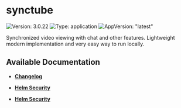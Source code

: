 # synctube

![Version: 3.0.22](https://img.shields.io/badge/Version-3.0.22-informational?style=flat-square) ![Type: application](https://img.shields.io/badge/Type-application-informational?style=flat-square) ![AppVersion: "latest"](https://img.shields.io/badge/AppVersion-"latest"-informational?style=flat-square)

Synchronized video viewing with chat and other features. Lightweight modern implementation and very easy way to run locally.

## Available Documentation

- [**Changelog**](CHANGELOG)

- [**Helm Security**](container-security)

- [**Helm Security**](helm-security)

